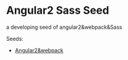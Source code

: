 <h1>Angular2 Sass Seed</h1>

<p>a developing seed of angular2&webpack&Sass</p>

<p>Seeds:</p>
<ul>
<li><a href="https://github.com/jilykate/angular2-webpack-seed">Angular2&webpack</li>
</ul>
